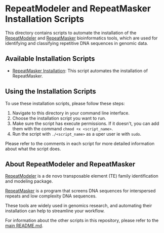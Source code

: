 # RepeatModeler and RepeatMasker Installation Scripts

This directory contains scripts to automate the installation of the [RepeatModeler](http://www.repeatmasker.org/RepeatModeler/) and [RepeatMasker](http://www.repeatmasker.org/) bioinformatics tools, which are used for identifying and classifying repetitive DNA sequences in genomic data.

## Available Installation Scripts

- [RepeatMasker Installation](./repeat_masker.sh): This script automates the installation of RepeatMasker.

## Using the Installation Scripts

To use these installation scripts, please follow these steps:

1. Navigate to this directory in your command line interface.
2. Choose the installation script you want to run.
3. Make sure the script has execute permissions. If it doesn't, you can add them with the command `chmod +x <script_name>`.
4. Run the script with `./<script_name>` as a uper user ie with `sudo`.

Please refer to the comments in each script for more detailed information about what the script does.

## About RepeatModeler and RepeatMasker

[RepeatModeler](http://www.repeatmasker.org/RepeatModeler/) is a de novo transposable element (TE) family identification and modeling package.

[RepeatMasker](http://www.repeatmasker.org/) is a program that screens DNA sequences for interspersed repeats and low complexity DNA sequences.

These tools are widely used in genomics research, and automating their installation can help to streamline your workflow.

For information about the other scripts in this repository, please refer to the [main README.md](../../README.md).
